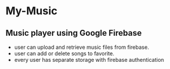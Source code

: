 # My-Music
## Music player using Google Firebase
- user can upload and retrieve music files from firebase.
- user can add or delete songs to favorite.
- every user has separate storage with firebase authentication
